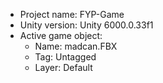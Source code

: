 <!-- UNITY CODE ASSIST INSTRUCTIONS START -->
- Project name: FYP-Game
- Unity version: Unity 6000.0.33f1
- Active game object:
  - Name: madcan.FBX
  - Tag: Untagged
  - Layer: Default
<!-- UNITY CODE ASSIST INSTRUCTIONS END -->